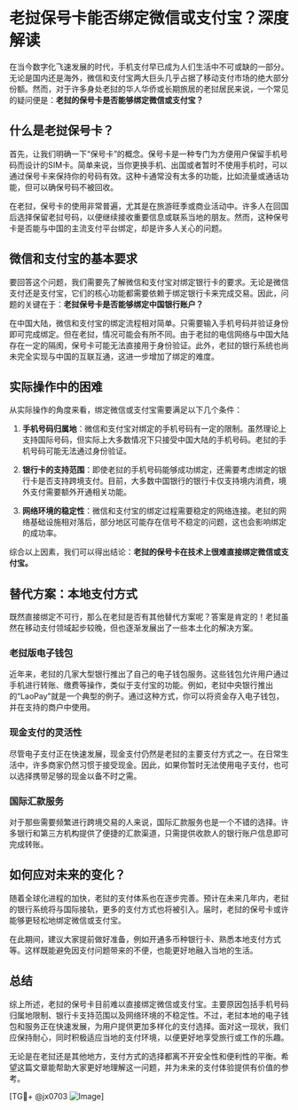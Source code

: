 # 老挝保号卡能否绑定微信或支付宝？深度解读

在当今数字化飞速发展的时代，手机支付早已成为人们生活中不可或缺的一部分。无论是国内还是海外，微信和支付宝两大巨头几乎占据了移动支付市场的绝大部分份额。然而，对于许多身处老挝的华人华侨或长期旅居的老挝居民来说，一个常见的疑问便是：**老挝的保号卡是否能够绑定微信或支付宝？**

## 什么是老挝保号卡？

首先，让我们明确一下“保号卡”的概念。保号卡是一种专门为方便用户保留手机号码而设计的SIM卡。简单来说，当你更换手机、出国或者暂时不使用手机时，可以通过保号卡来保持你的号码有效。这种卡通常没有太多的功能，比如流量或通话功能，但可以确保号码不被回收。

在老挝，保号卡的使用非常普遍，尤其是在旅游旺季或商业活动中。许多人在回国后选择保留老挝号码，以便继续接收重要信息或联系当地的朋友。然而，这种保号卡是否能与中国的主流支付平台绑定，却是许多人关心的问题。

## 微信和支付宝的基本要求

要回答这个问题，我们需要先了解微信和支付宝对绑定银行卡的要求。无论是微信支付还是支付宝，它们的核心功能都需要依赖于绑定银行卡来完成交易。因此，问题的关键在于：**老挝保号卡是否能够绑定中国银行账户？**

在中国大陆，微信和支付宝的绑定流程相对简单。只需要输入手机号码并验证身份即可完成绑定。但在老挝，情况可能会有所不同。由于老挝的电信网络与中国大陆存在一定的隔阂，保号卡可能无法直接用于身份验证。此外，老挝的银行系统也尚未完全实现与中国的互联互通，这进一步增加了绑定的难度。

## 实际操作中的困难

从实际操作的角度来看，绑定微信或支付宝需要满足以下几个条件：

1. **手机号码归属地**：微信和支付宝对绑定的手机号码有一定的限制。虽然理论上支持国际号码，但实际上大多数情况下只接受中国大陆的手机号码。老挝的手机号码可能无法通过身份验证。
   
2. **银行卡的支持范围**：即使老挝的手机号码能够成功绑定，还需要考虑绑定的银行卡是否支持跨境支付。目前，大多数中国银行的银行卡仅支持境内消费，境外支付需要额外开通相关功能。

3. **网络环境的稳定性**：微信和支付宝的绑定过程需要稳定的网络连接。老挝的网络基础设施相对落后，部分地区可能存在信号不稳定的问题，这也会影响绑定的成功率。

综合以上因素，我们可以得出结论：**老挝的保号卡在技术上很难直接绑定微信或支付宝。**

## 替代方案：本地支付方式

既然直接绑定不可行，那么在老挝是否有其他替代方案呢？答案是肯定的！老挝虽然在移动支付领域起步较晚，但也逐渐发展出了一些本土化的解决方案。

### 老挝版电子钱包

近年来，老挝的几家大型银行推出了自己的电子钱包服务。这些钱包允许用户通过手机进行转账、缴费等操作，类似于支付宝的功能。例如，老挝中央银行推出的“LaoPay”就是一个典型的例子。通过这种方式，你可以将资金存入电子钱包，并在支持的商户中使用。

### 现金支付的灵活性

尽管电子支付正在快速发展，现金支付仍然是老挝的主要支付方式之一。在日常生活中，许多商家仍然习惯于接受现金。因此，如果你暂时无法使用电子支付，也可以选择携带足够的现金以备不时之需。

### 国际汇款服务

对于那些需要频繁进行跨境交易的人来说，国际汇款服务也是一个不错的选择。许多银行和第三方机构提供了便捷的汇款渠道，只需提供收款人的银行账户信息即可完成转账。

## 如何应对未来的变化？

随着全球化进程的加快，老挝的支付体系也在逐步完善。预计在未来几年内，老挝的银行系统将与国际接轨，更多的支付方式也将被引入。届时，老挝的保号卡或许能够更轻松地绑定微信或支付宝。

在此期间，建议大家提前做好准备，例如开通多币种银行卡、熟悉本地支付方式等。这样既能避免因支付问题带来的不便，也能更好地融入当地的生活。

## 总结

综上所述，老挝的保号卡目前难以直接绑定微信或支付宝。主要原因包括手机号码归属地限制、银行卡支持范围以及网络环境的不稳定性。不过，老挝本地的电子钱包和服务正在快速发展，为用户提供更加多样化的支付选择。面对这一现状，我们应保持耐心，同时积极适应当地的支付环境，以便更好地享受旅行或工作的乐趣。

无论是在老挝还是其他地方，支付方式的选择都离不开安全性和便利性的平衡。希望这篇文章能帮助大家更好地理解这一问题，并为未来的支付体验提供有价值的参考。

[TG💪+ @jx0703 ![Image](https://github.com/user-attachments/assets/dbca1d08-cadb-493c-b0ec-ad6f7a83f270)]